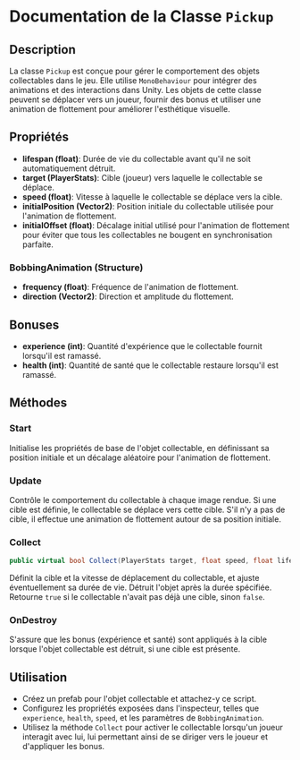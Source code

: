 # Documentation de la Classe `Pickup`

## Description

La classe `Pickup` est conçue pour gérer le comportement des objets collectables dans le jeu. Elle utilise `MonoBehaviour` pour intégrer des animations et des interactions dans Unity. Les objets de cette classe peuvent se déplacer vers un joueur, fournir des bonus et utiliser une animation de flottement pour améliorer l'esthétique visuelle.

## Propriétés

- **lifespan (float)**: Durée de vie du collectable avant qu'il ne soit automatiquement détruit.
- **target (PlayerStats)**: Cible (joueur) vers laquelle le collectable se déplace.
- **speed (float)**: Vitesse à laquelle le collectable se déplace vers la cible.
- **initialPosition (Vector2)**: Position initiale du collectable utilisée pour l'animation de flottement.
- **initialOffset (float)**: Décalage initial utilisé pour l'animation de flottement pour éviter que tous les collectables ne bougent en synchronisation parfaite.

### BobbingAnimation (Structure)

- **frequency (float)**: Fréquence de l'animation de flottement.
- **direction (Vector2)**: Direction et amplitude du flottement.

## Bonuses

- **experience (int)**: Quantité d'expérience que le collectable fournit lorsqu'il est ramassé.
- **health (int)**: Quantité de santé que le collectable restaure lorsqu'il est ramassé.

## Méthodes

### Start

Initialise les propriétés de base de l'objet collectable, en définissant sa position initiale et un décalage aléatoire pour l'animation de flottement.

### Update

Contrôle le comportement du collectable à chaque image rendue. Si une cible est définie, le collectable se déplace vers cette cible. S'il n'y a pas de cible, il effectue une animation de flottement autour de sa position initiale.

### Collect

```csharp
public virtual bool Collect(PlayerStats target, float speed, float lifespan = 0f)
```

Définit la cible et la vitesse de déplacement du collectable, et ajuste éventuellement sa durée de vie. Détruit l'objet après la durée spécifiée. Retourne `true` si le collectable n'avait pas déjà une cible, sinon `false`.

### OnDestroy

S'assure que les bonus (expérience et santé) sont appliqués à la cible lorsque l'objet collectable est détruit, si une cible est présente.

## Utilisation

- Créez un prefab pour l'objet collectable et attachez-y ce script.
- Configurez les propriétés exposées dans l'inspecteur, telles que `experience`, `health`, `speed`, et les paramètres de `BobbingAnimation`.
- Utilisez la méthode `Collect` pour activer le collectable lorsqu'un joueur interagit avec lui, lui permettant ainsi de se diriger vers le joueur et d'appliquer les bonus.